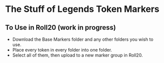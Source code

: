 # The Stuff of Legends Token Markers

## To Use in Roll20 (work in progress)
* Download the Base Markers folder and any other folders you wish to use.
* Place every token in every folder into one folder.
* Select all of them, then upload to a new marker group in Roll20.
